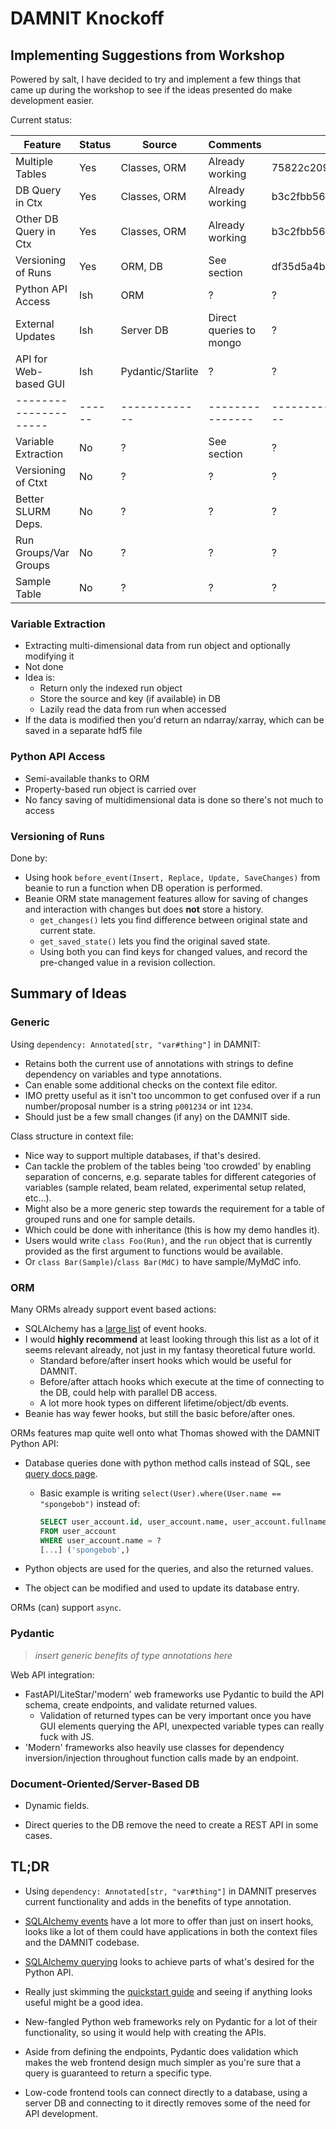 # DAMNIT Knockoff

## Implementing Suggestions from Workshop

Powered by salt, I have decided to try and implement a few things that came up during the workshop to see if the ideas presented do make development easier.

Current status:

| Feature               | Status | Source        | Comments        | Commit                                   |
| --------------------- | ------ | ------------- | --------------- | ---------------------------------------- |
| Multiple Tables       | Yes    | Classes, ORM  | Already working | 75822c2097abb828424d6e5fb7eee7c4b06187a0 |
| DB Query in Ctx       | Yes    | Classes, ORM  | Already working | b3c2fbb56cc49b805810f07286592e1bb907187b |
| Other DB Query in Ctx | Yes    | Classes, ORM  | Already working | b3c2fbb56cc49b805810f07286592e1bb907187b |
| Versioning of Runs    | Yes    | ORM, DB       | See section     | df35d5a4b0baf3cef9b35f87c7e99151d822a108 |
| Python API Access     | Ish    | ORM           | ?               | ?                                        |
| External Updates      | Ish    | Server DB     | Direct queries to mongo | ?                                |
| API for Web-based GUI | Ish    | Pydantic/Starlite | ?           | ?                                        |
| --------------------- | ------ | ------------- | --------------- | ---------------------------------------- |
| Variable Extraction   | No     | ?             | See section     | ?                                        |
| Versioning of Ctxt    | No     | ?             | ?               | ?                                        |
| Better SLURM Deps.    | No     | ?             | ?               | ?                                        |
| Run Groups/Var Groups | No     | ?             | ?               | ?                                        |
| Sample Table          | No     | ?             | ?               | ?                                        |

### Variable Extraction

- Extracting multi-dimensional data from run object and optionally modifying it
- Not done
- Idea is:
  - Return only the indexed run object
  - Store the source and key (if available) in DB
  - Lazily read the data from run when accessed
- If the data is modified then you'd return an ndarray/xarray, which can be saved in a separate hdf5 file

### Python API Access

- Semi-available thanks to ORM
- Property-based run object is carried over
- No fancy saving of multidimensional data is done so there's not much to access

### Versioning of Runs

Done by:

- Using hook `before_event(Insert, Replace, Update, SaveChanges)` from beanie to run a function when DB operation is performed.
- Beanie ORM state management features allow for saving of changes and interaction with changes but does **not** store a history.
  - `get_changes()` lets you find difference between original state and current state.
  - `get_saved_state()` lets you find the original saved state.
  - Using both you can find keys for changed values, and record the pre-changed value in a revision collection.

## Summary of Ideas

### Generic

Using `dependency: Annotated[str, "var#thing"]` in DAMNIT:

- Retains both the current use of annotations with strings to define dependency on variables and type annotations.
- Can enable some additional checks on the context file editor.
- IMO pretty useful as it isn't too uncommon to get confused over if a run number/proposal number is a string `p001234` or int `1234`.
- Should just be a few small changes (if any) on the DAMNIT side.

Class structure in context file:

- Nice way to support multiple databases, if that's desired.
- Can tackle the problem of the tables being 'too crowded' by enabling separation of concerns, e.g. separate tables for different categories of variables (sample related, beam related, experimental setup related, etc...).
- Might also be a more generic step towards the requirement for a table of grouped runs and one for sample details.
- Which could be done with inheritance (this is how my demo handles it).
- Users would write `class Foo(Run)`, and the `run` object that is currently provided as the first argument to functions would be available.
- Or `class Bar(Sample)`/`class Bar(MdC)` to have sample/MyMdC info.

### ORM

Many ORMs already support event based actions:

- SQLAlchemy has a [large list](https://docs.sqlalchemy.org/en/20/orm/events.html) of event hooks.
- I would **highly recommend** at least looking through this list as a lot of it seems relevant already, not just in my fantasy theoretical future world.
  - Standard before/after insert hooks which would be useful for DAMNIT.
  - Before/after attach hooks which execute at the time of connecting to the DB, could help with parallel DB access.
  - A lot more hook types on different lifetime/object/db events.
- Beanie has way fewer hooks, but still the basic before/after ones.

ORMs features map quite well onto what Thomas showed with the DAMNIT Python API:

- Database queries done with python method calls instead of SQL, see [query docs page](https://docs.sqlalchemy.org/en/20/orm/queryguide/select.html).
  - Basic example is writing `select(User).where(User.name == "spongebob")` instead of:

    ```SQL
    SELECT user_account.id, user_account.name, user_account.fullname
    FROM user_account
    WHERE user_account.name = ?
    [...] ('spongebob',)
    ```

- Python objects are used for the queries, and also the returned values.
- The object can be modified and used to update its database entry.

ORMs (can) support `async`.

### Pydantic

> *insert generic benefits of type annotations here*

Web API integration:

- FastAPI/LiteStar/'modern' web frameworks use Pydantic to build the API schema, create endpoints, and validate returned values.
  - Validation of returned types can be very important once you have GUI elements querying the API, unexpected variable types can really fuck with JS.
- 'Modern' frameworks also heavily use classes for dependency inversion/injection throughout function calls made by an endpoint.

### Document-Oriented/Server-Based DB

- Dynamic fields.

- Direct queries to the DB remove the need to create a REST API in some cases.

## TL;DR

- Using `dependency: Annotated[str, "var#thing"]` in DAMNIT preserves current functionality and adds in the benefits of type annotation.

- [SQLAlchemy events](https://docs.sqlalchemy.org/en/20/orm/events.html) have a lot more to offer than just on insert hooks, looks like a lot of them could have applications in both the context files and the DAMNIT codebase.
- [SQLAlchemy querying](https://docs.sqlalchemy.org/en/20/orm/quickstart.html#simple-select) looks to achieve parts of what's desired for the Python API.
- Really just skimming the [quickstart guide](https://docs.sqlalchemy.org/en/20/orm/quickstart.html#simple-select) and seeing if anything looks useful might be a good idea.

- New-fangled Python web frameworks rely on Pydantic for a lot of their functionality, so using it would help with creating the APIs.
- Aside from defining the endpoints, Pydantic does validation which makes the web frontend design much simpler as you're sure that a query is guaranteed to return a specific type.

- Low-code frontend tools can connect directly to a database, using a server DB and connecting to it directly removes some of the need for API development.
